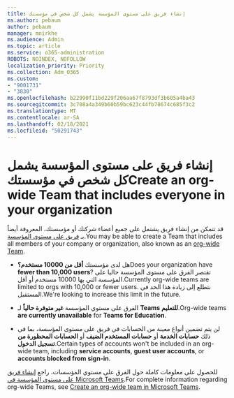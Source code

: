 ```yaml
---
title: إنشاء فريق على مستوى المؤسسة يشمل كل شخص في مؤسستك
ms.author: pebaum
author: pebaum
manager: mnirkhe
ms.audience: Admin
ms.topic: article
ms.service: o365-administration
ROBOTS: NOINDEX, NOFOLLOW
localization_priority: Priority
ms.collection: Adm_O365
ms.custom:
- "9001731"
- "3830"
ms.openlocfilehash: b22990f11bd229f206aa67f8793df3b605a4ba43
ms.sourcegitcommit: 3c708a4a349b60b59bc623c44fb78674c685f3c2
ms.translationtype: MT
ms.contentlocale: ar-SA
ms.lasthandoff: 02/18/2021
ms.locfileid: "50291743"
---
```

# <a name="create-an-org-wide-team-that-includes-everyone-in-your-organization"></a><span data-ttu-id="91f35-102">إنشاء فريق على مستوى المؤسسة يشمل كل شخص في مؤسستك</span><span class="sxs-lookup"><span data-stu-id="91f35-102">Create an org-wide Team that includes everyone in your organization</span></span>

<span data-ttu-id="91f35-103">قد تتمكن من إنشاء فريق يشتمل على جميع أعضاء شركتك أو مؤسستك، المعروفة أيضاً بـ [فريق على مستوى المؤسسة](https://docs.microsoft.com/microsoftteams/create-an-org-wide-team).</span><span class="sxs-lookup"><span data-stu-id="91f35-103">You may be able to create a Team that includes all members of your company or organization, also known as an [org-wide Team](https://docs.microsoft.com/microsoftteams/create-an-org-wide-team).</span></span>

- <span data-ttu-id="91f35-104">هل لدى مؤسستك **أقل من 10000 مستخدم؟**</span><span class="sxs-lookup"><span data-stu-id="91f35-104">Does your organization have **fewer than 10,000 users**?</span></span> <span data-ttu-id="91f35-105">تقتصر الفرق على مستوى المؤسسة حاليا على المؤسسة التي بها 10000 مستخدم أو أقل.</span><span class="sxs-lookup"><span data-stu-id="91f35-105">Currently org-wide teams are limited to orgs with 10,000 or fewer users.</span></span> <span data-ttu-id="91f35-106">نتطلع إلى زيادة هذا الحد في المستقبل.</span><span class="sxs-lookup"><span data-stu-id="91f35-106">We're looking to increase this limit in the future.</span></span>

- <span data-ttu-id="91f35-107">الفرق على مستوي المؤسسة **غير متوفرة حالياً** لـ **Teams للتعليم**.</span><span class="sxs-lookup"><span data-stu-id="91f35-107">Org-wide teams **are currently unavailable** for **Teams for Education**.</span></span>

- <span data-ttu-id="91f35-108">لن يتم تضمين أنواع معينة من الحسابات في فريق على مستوى المؤسسة، بما في ذلك **حسابات الخدمة** أو **حسابات المستخدم الضيف** أو **الحسابات المحظورة من تسجيل الدخول**.</span><span class="sxs-lookup"><span data-stu-id="91f35-108">Certain types of accounts won't be included in an org-wide team, including **service accounts**, **guest user accounts**, or **accounts blocked from sign-in**.</span></span>

<span data-ttu-id="91f35-109">للحصول على معلومات كاملة حول الفرق على مستوي المؤسسات، راجع [إنشاء فريق على مستوى المؤسسة في Microsoft Teams](https://docs.microsoft.com/microsoftteams/create-an-org-wide-team).</span><span class="sxs-lookup"><span data-stu-id="91f35-109">For complete information regarding org-wide Teams, see [Create an org-wide team in Microsoft Teams](https://docs.microsoft.com/microsoftteams/create-an-org-wide-team).</span></span> 
